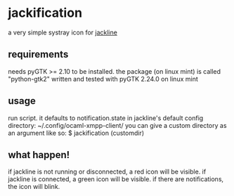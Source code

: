 # jackification
a very simple systray icon for [jackline](https://github.com/hannesm/jackline)

requirements
------------
needs pyGTK >= 2.10 to be installed.
the package (on linux mint) is called "python-gtk2"
written and tested with pyGTK 2.24.0 on linux mint

usage
-----
run script.
it defaults to notification.state in jackline's default config directory:
~/.config/ocaml-xmpp-client/
you can give a custom directory as an argument like so:
$ jackification (customdir)

what happen!
------------
if jackline is not running or disconnected, a red icon will be visible.
if jackline is connected, a green icon will be visible.
if there are notifications, the icon will blink.
